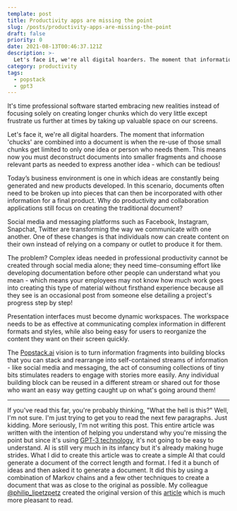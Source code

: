 ```yaml
---
template: post
title: Productivity apps are missing the point
slug: /posts/productivity-apps-are-missing-the-point
draft: false
priority: 0 
date: 2021-08-13T00:46:37.121Z
description: >-
  Let's face it, we're all digital hoarders. The moment that information 'chucks' are combined into a document is when the re-use of those small chunks get limited to only one idea or person who needs them.
category: productivity
tags:
  - popstack
  - gpt3
---
```

It's time professional software started embracing new realities instead of focusing solely on creating longer chunks which do very little except frustrate us further at times by taking up valuable space on our screens.

Let's face it, we're all digital hoarders. The moment that information 'chucks' are combined into a document is when the re-use of those small chunks get limited to only one idea or person who needs them. This means now you must deconstruct documents into smaller fragments and choose relevant parts as needed to express another idea - which can be tedious!

Today’s business environment is one in which ideas are constantly being generated and new products developed. In this scenario, documents often need to be broken up into pieces that can then be incorporated with other information for a final product. Why do productivity and collaboration applications still focus on creating the traditional document? 

Social media and messaging platforms such as Facebook, Instagram, Snapchat, Twitter are transforming the way we communicate with one another. One of these changes is that individuals now can create content on their own instead of relying on a company or outlet to produce it for them.

The problem? Complex ideas needed in professional productivity cannot be created through social media alone; they need time-consuming effort like developing documentation before other people can understand what you mean - which means your employees may not know how much work goes into creating this type of material without firsthand experience because all they see is an occasional post from someone else detailing a project's progress step by step!

Presentation interfaces must become dynamic workspaces. The workspace needs to be as effective at communicating complex information in different formats and styles, while also being easy for users to reorganize the content they want on their screen quickly.

The [Popstack.ai](http://popstack.ai') vision is to turn information fragments into building blocks that you can stack and rearrange into self-contained streams of information - like social media and messaging, the act of consuming collections of tiny bits stimulates readers to engage with stories more easily. Any individual building block can be reused in a different stream or shared out for those who want an easy way getting caught up on what's going around them!

---
If you've read this far, you're probably thinking, "What the hell is this?" Well, I'm not sure. I'm just trying to get you to read the next few paragraphs. Just kidding. More seriously, I'm not writing this post. This entire article was written with the intention of helping you understand why you're missing the point but since it's using [GPT-3 technology](https://openai.com/blog/gpt-3-apps/), it's not going to be easy to understand. AI is still very much in its infancy but it's already making huge strides. What I did to create this article was to create a simple AI that could generate a document of the correct length and format. I fed it a bunch of ideas and then asked it to generate a document. It did this by using a combination of Markov chains and a few other techniques to create a document that was as close to the original as possible. My colleague [@philip_lipetzpetz](https://twitter.com/philip_lipetz) created the original version of this [article](https://medium.com/@philip.lipetz/productivity-in-the-age-of-information-fragments-47b53811151e) which is much more pleasant to read.
